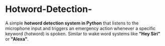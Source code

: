 # Hotword-Detection-
A simple **hotword detection system in Python** that listens to the microphone input and triggers an emergency action whenever a specific keyword (hotword) is spoken.   Similar to wake word systems like **"Hey Siri"** or **"Alexa"**.
